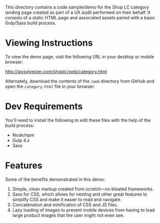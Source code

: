 This directory contains a code sample/demo for the Shop LC category landing page created as part of a UX audit performed on their behalf. It consists of a static HTML page and associated assets paired with a basic Gulp/Sass build process.

# Viewing Instructions

To view the demo page, visit the following URL in your desktop or mobile browser:

http://jaysylvester.com/shoplc/web/category.html

Alternately, download the contents of the `/web` directory from GitHub and open the `category.html` file in your browser.

# Dev Requirements

You'll need to install the following to edit these files with the help of the build process:

- Node/npm
- Gulp 4.x
- Sass

# Features

Some of the benefits demonstrated in this demo:

1. Simple, clean markup created from scratch—no bloated frameworks.
2. Sass for CSS, which allows for nesting and other great features to simplify CSS and make it easier to read and navigate.
3. Concatenation and minification of CSS and JS files.
4. Lazy loading of images to prevent mobile devices from having to load large product images that the user might not even see.
